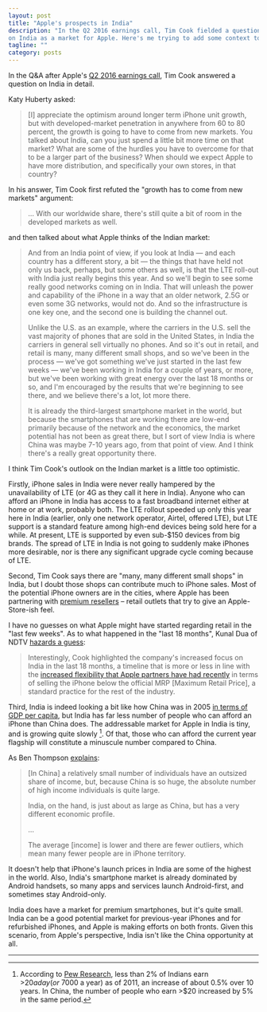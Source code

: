 ```yaml
---
layout: post
title: "Apple's prospects in India"
description: "In the Q2 2016 earnings call, Tim Cook fielded a question
on India as a market for Apple. Here's me trying to add some context to his answer."
tagline: ""
category: posts
---
```


In the Q&A after Apple's [Q2 2016 earnings call][imore], Tim Cook
answered a question on India in detail.

[imore]: http://www.imore.com/apple-q2-2016-transcript

Katy Huberty asked:

> [I] appreciate the optimism around longer term iPhone unit growth, but
> with developed-market penetration in anywhere from 60 to 80 percent,
> the growth is going to have to come from new markets. You talked about
> India, can you just spend a little bit more time on that market? What
> are some of the hurdles you have to overcome for that to be a larger
> part of the business? When should we expect Apple to have more
> distribution, and specifically your own stores, in that country?

In his answer, Tim Cook first refuted the "growth has to come from
new markets" argument:

> ... With our worldwide share, there's still quite a bit of room in the
> developed markets as well.

and then talked about what Apple thinks of the Indian market:

> And from an India point of view, if you look at India — and each
> country has a different story, a bit — the things that have held not
> only us back, perhaps, but some others as well, is that the LTE
> roll-out with India just really begins this year. And so we'll begin
> to see some really good networks coming on in India. That will unleash
> the power and capability of the iPhone in a way that an older network,
> 2.5G or even some 3G networks, would not do. And so the infrastructure
> is one key one, and the second one is building the channel out.
>
> Unlike the U.S. as an example, where the carriers in the U.S. sell the
> vast majority of phones that are sold in the United States, in India
> the carriers in general sell virtually no phones. And so it's out in
> retail, and retail is many, many different small shops, and so we've
> been in the process — we've got something we've just started in the
> last few weeks — we've been working in India for a couple of years, or
> more, but we've been working with great energy over the last 18 months
> or so, and I'm encouraged by the results that we're beginning to see
> there, and we believe there's a lot, lot more there.
>
> It is already the third-largest smartphone market in the world, but
> because the smartphones that are working there are low-end primarily
> because of the network and the economics, the market potential has not
> been as great there, but I sort of view India is where China was maybe
> 7-10 years ago, from that point of view. And I think there's a really
> great opportunity there.

I think Tim Cook's outlook on the Indian market is a little too
optimistic.

Firstly, iPhone sales in India were never really hampered by the
unavailability of LTE (or 4G as they call it here in India). Anyone who
can afford an iPhone in India has access to a fast broadband internet
either at home or at work, probably both. The LTE rollout speeded up
only this year here in India (earlier, only one network operator,
Airtel, offered LTE), but LTE support is a standard feature among
high-end devices being sold here for a while. At present, LTE is supported
by even sub-$150 devices from big brands. The spread of LTE in India is
not going to suddenly make iPhones more desirable, nor is there any
significant upgrade cycle coming because of LTE.

Second, Tim Cook says there are "many, many different small shops" in
India, but I doubt those shops can contribute much to iPhone sales. Most
of the potential iPhone owners are in the cities, where Apple has been
partnering with [premium resellers](http://www.apple.com/in/buy/apr/)
&ndash; retail outlets that try to give an Apple-Store-ish feel.

I have no guesses on what Apple might have started regarding retail in
the "last few weeks". As to what happened in the "last 18 months", Kunal
Dua of NDTV [hazards a guess][ndtv]:

> Interestingly, Cook highlighted the company's increased focus on India
> in the last 18 months, a timeline that is more or less in line with
> the [increased flexibility that Apple partners have had
> recently](http://gadgets.ndtv.com/mobiles/opinion/iphone-ses-rs-39000-price-tag-relax-the-mrp-doesnt-mean-what-it-used-to-818204)
> in terms of selling the iPhone below the official MRP [Maximum Retail
> Price], a standard practice for the rest of the industry.

Third, India is indeed looking a bit like how China was in 2005 [in terms of
GDP per
capita](https://www.google.co.in/publicdata/explore?ds=d5bncppjof8f9_&met_y=ny_gdp_pcap_cd&idim=country:CHN:IND),
but India has far less number of people who can afford an iPhone than
China does. The addressable market for Apple in India is tiny, and is
growing quite slowly [^pew]. Of that, those who can afford the current
year flagship will constitute a minuscule number compared to China.

As Ben Thompson [explains][stratechery]:

> [In China] a relatively small number of individuals have an outsized
> share of income, but, because China is so huge, the absolute number of
> high income individuals is quite large.
>
> India, on the hand, is just about as large as China, but has a very
> different economic profile.
> 
> ...
> 
> The average [income] is lower and there are fewer outliers, which mean
> many fewer people are in iPhone territory.

It doesn't help that iPhone's launch prices in India are some of the
highest in the world. Also, India's smartphone market is already
dominated by Android handsets, so many apps and services launch
Android-first, and sometimes stay Android-only.

India does have a market for premium smartphones, but it's quite small.
India can be a good potential market for previous-year iPhones and for
refurbished iPhones, and Apple is making efforts on both fronts. Given this
scenario, from Apple's perspective, India isn't like the China
opportunity at all.

[ndtv]: http://gadgets.ndtv.com/mobiles/news/india-where-china-was-seven-to-ten-years-ago-says-apples-tim-cook-830558
[pew]: http://www.pewglobal.org/2015/07/08/despite-povertys-plunge-middle-class-status-remains-out-of-reach-for-many/
[stratechery]: https://stratechery.com/2014/iphone-india-versus-china-week-daily-updates/
---

[^pew]: According to [Pew Research][pew], less than 2% of Indians earn >$20 a day (or ~$7000 a year) as of 2011, an increase of about 0.5% over 10 years. In China, the number of people who earn >$20 increased by 5% in the same period.
[^counterpoint]: According to [Counterpoint Research](http://www.counterpointresearch.com/indiahandsetmarket2015)



